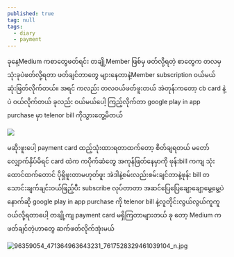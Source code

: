 ```yaml
---
published: true
tag: null
tags:
  - diary
  - payment
---
```


ခုနေ့Medium ကစာတွေဖတ်ရင်း တချို့Member ဖြစ်မှ ဖတ်လို့ရတဲ့ စာတွေက တလမှ သုံးခုပဲဖတ်လို့ရတာ
ဖတ်ချင်တာတွေ များနေတာနဲ့Member subscription ဝယ်မယ်ဆုံးဖြတ်လိုက်တယ်။
အရင် ကလည်း တလဝယ်ဖတ်ဖူးတယ် အဲတုန်းကတော့ cb card နဲ့ပဲ ဝယ်လိုက်တယ် ခုလည်း ဝယ်မယ်ပေါ့ ကြည့်လိုက်တာ google play in app purchase မှာ telenor bill ကိုသွားတွေ့မိတယ်

![]({{site.baseurl}}/_posts/96115577_1625967334233177_4615830447119663104_n.jpg)

မဆိုးဖူးပေါ့ payment card ထည့်သုံးထားရတာထက်တော့ စိတ်ချရတယ် မတော် လျှောက်နှိပ်မိရင် card ထဲက ကပိုက်ဆံတွေ အကုန်ဖြတ်နေမှာကို ဖုန်းbill ကကျ သုံးထောင်ထက်တောင် ပိုရှိဖူးတာမဟုတ်ဖူး အဲဒါနဲ့စမ်းလည်းစမ်းချင်တာနဲ့ဖုန်း bill တသောင်းချက်ချင်းဝယ်ဖြည့်ပီး subscribe လုပ်တာတာ အဆင်ပြေပြေချော့ချော့မွေ့မွေ့ပဲ နောက်ဆို google play in app purchase ကို telenor bill နဲ့လူတိုင်းလွယ်လွယ်ကူကူဝယ်လို့ရတာပေါ့ တချို့ကျ payment card မရှိကြတာများတယ်
ခု တော့ Medium က ဖတ်ချင်တဲ့ဟာတွေ ဆက်ဖတ်လိုက်အုံးမယ် 

![96359054_471364963643231_7617528329461039104_n.jpg]({{site.baseurl}}/_posts/96359054_471364963643231_7617528329461039104_n.jpg)
